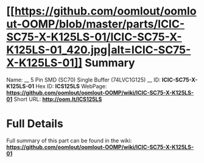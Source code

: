 
[[https://github.com/oomlout/oomlout-OOMP/blob/master/parts/ICIC-SC75-X-K125LS-01/ICIC-SC75-X-K125LS-01_420.jpg|alt=ICIC-SC75-X-K125LS-01]] 
Summary
=================

Name: __ 5 Pin SMD (SC70) Single Buffer (74LVC1G125) __
ID: __ICIC-SC75-X-K125LS-01__
Hex ID: __ICS125LS__
WebPage: __https://github.com/oomlout/oomlout-OOMP/wiki/ICIC-SC75-X-K125LS-01__
Short URL: __http://oom.lt/ICS125LS__

Full Details
==========================
Full summary of this part can be found in the wiki:   
__https://github.com/oomlout/oomlout-OOMP/wiki/ICIC-SC75-X-K125LS-01__   

